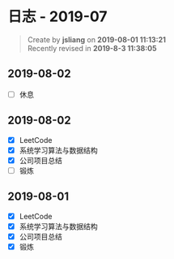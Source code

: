 日志 - 2019-07
===

> Create by **jsliang** on **2019-08-01 11:13:21**  
> Recently revised in **2019-8-3 11:38:05**

## 2019-08-02

* [ ] 休息

## 2019-08-02

* [x] LeetCode
* [x] 系统学习算法与数据结构
* [x] 公司项目总结
* [ ] 锻炼

## 2019-08-01

* [x] LeetCode
* [x] 系统学习算法与数据结构
* [x] 公司项目总结
* [x] 锻炼